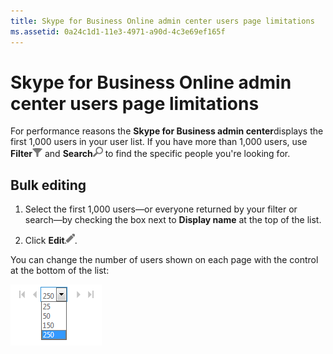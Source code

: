 ```yaml
---
title: Skype for Business Online admin center users page limitations
ms.assetid: 0a24c1d1-11e3-4971-a90d-4c3e69ef165f
---
```



# Skype for Business Online admin center users page limitations

For performance reasons the **Skype for Business admin center**displays the first 1,000 users in your user list. If you have more than 1,000 users, use **Filter**![Filter](images/d360528a-a05a-4f0d-a7fd-25a6c696206a.png) and **Search**![Search](images/5cc29d50-4eec-48a4-bdad-bbeae230f9ae.png) to find the specific people you're looking for.
  
    
    


## Bulk editing
<a name="__top"> </a>


1. Select the first 1,000 users—or everyone returned by your filter or search—by checking the box next to **Display name** at the top of the list.
    
  
2. Click **Edit**![Edit](images/2f8948c1-e4f3-4022-b9cd-37fed066056e.png).
    
  
You can change the number of users shown on each page with the control at the bottom of the list:
  
    
    
![Users page navigation for changing the amount of users on the page](images/7d8ba24e-e3e8-4ff8-92f7-98ac143aab6d.png)
  
    
    

  
    
    

